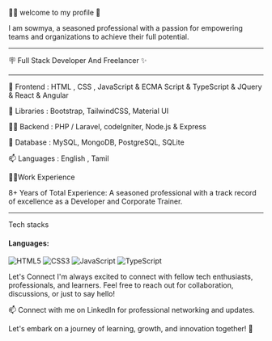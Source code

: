 👩‍💻 welcome to my profile 🫡

I am sowmya, a seasoned professional with a passion for empowering teams and organizations to achieve their full potential.
_______________________________________________________________________________________________________________________________________________________________
🪧 Full Stack Developer And Freelancer ✨
________________________________________________________________________________________________________________________________________________________________
🔭 Frontend : HTML , CSS , JavaScript & ECMA Script & TypeScript & JQuery & React & Angular

🌱 Libraries : Bootstrap, TailwindCSS, Material UI

👨‍💻 Backend : PHP / Laravel, codeIgniter, Node.js & Express

💬 Database : MySQL, MongoDB, PostgreSQL, SQLite

📫 Languages : English , Tamil

👩‍💻Work Experience

8+ Years of Total Experience: A seasoned professional with a track record of excellence as a Developer and Corporate Trainer.
_________________________________________________________________________________________________________________________________________________________________
Tech stacks 
#### Languages:
![HTML5](https://img.shields.io/badge/html5-%23E34F26.svg?style=for-the-badge&logo=html5&logoColor=white)
![CSS3](https://img.shields.io/badge/css3-%231572B6.svg?style=for-the-badge&logo=css3&logoColor=white)
![JavaScript](https://img.shields.io/badge/javascript-%23323330.svg?style=for-the-badge&logo=javascript&logoColor=%23F7DF1E)
![TypeScript](https://img.shields.io/badge/typescript-%23007ACC.svg?style=for-the-badge&logo=typescript&logoColor=white)

Let's Connect
I'm always excited to connect with fellow tech enthusiasts, professionals, and learners. Feel free to reach out for collaboration, discussions, or just to say hello!

📫 Connect with me on LinkedIn for professional networking and updates.

Let's embark on a journey of learning, growth, and innovation together! 🚀
